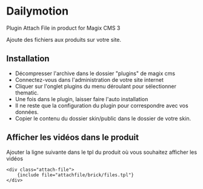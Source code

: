 # Dailymotion
Plugin Attach File in product for Magix CMS 3

Ajoute des fichiers aux produits sur votre site.

## Installation
 * Décompresser l'archive dans le dossier "plugins" de magix cms
 * Connectez-vous dans l'administration de votre site internet
 * Cliquer sur l'onglet plugins du menu déroulant pour sélectionner thematic.
 * Une fois dans le plugin, laisser faire l'auto installation
 * Il ne reste que la configuration du plugin pour correspondre avec vos données.
 * Copier le contenu du dossier skin/public dans le dossier de votre skin.

## Afficher les vidéos dans le produit
Ajouter la ligne suivante dans le tpl du produit où vous souhaitez afficher les vidéos
````smarty
<div class="attach-file">
    {include file="attachfile/brick/files.tpl"}
</div>
````